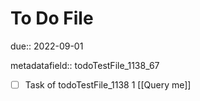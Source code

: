 # To Do File

due:: 2022-09-01

metadatafield:: todoTestFile_1138_67

- [ ] Task of todoTestFile_1138 1 [[Query me]]

